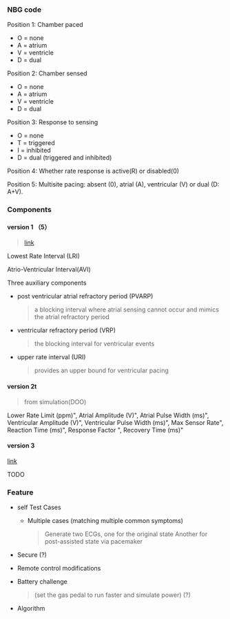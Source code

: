 ### NBG code

Position 1:  Chamber paced

- O = none
- A = atrium
- V = ventricle
- D = dual

Position 2: Chamber sensed

- O = none
- A = atrium
- V = ventricle
- D = dual

Position 3:  Response to sensing

- O = none
- T = triggered
- I = inhibited
- D = dual (triggered and inhibited)


Position 4:  Whether rate response is active(R) or disabled(0)

Position 5:  Multisite pacing: absent (0), atrial (A), ventricular (V) or dual (D: A+V). 





### Components

#### version 1 （5）

> [link](https://ieeexplore-ieee-org.libproxy.ncl.ac.uk/document/5562916/references#references)

Lowest Rate Interval (LRI)

Atrio-Ventricular Interval(AVI)

Three auxiliary components

- post ventricular atrial refractory period (PVARP)

  > a blocking interval where atrial sensing cannot occur and mimics the atrial refractory period

- ventricular refractory period (VRP)

  > the blocking interval for ventricular events

- upper rate interval (URI)

  > provides an upper bound for ventricular pacing

  

#### version 2t

> from simulation(DOO)

Lower Rate Limit (ppm)", 
Atrial Amplitude (V)", 
Atrial Pulse Width (ms)", 
Ventricular Amplitude (V)", 
Ventricular Pulse Width (ms)", 
Max Sensor Rate",
Reaction Time (ms)",
Response Factor ",
Recovery Time (ms)"



#### version 3

[link](https://www.cardiocases.com/en/pacingdefibrillation/clinical-situation/pm/traditional-pacing-modes)

TODO





### Feature

- self Test Cases

  - Multiple cases (matching multiple common symptoms)

    > Generate two ECGs, one for the original state
    > Another for post-assisted state via pacemaker

- Secure (?)

- Remote control modifications

- Battery challenge

  > (set the gas pedal to run faster and simulate power) (?)

- Algorithm





